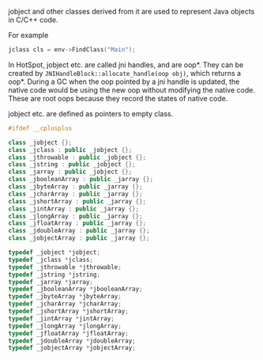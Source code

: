 jobject and other classes derived from it are used to represent Java objects in C/C++ code.

For example
```c++
jclass cls = env->FindClass("Main");
```

In HotSpot, jobject etc. are called jni handles, and are oop\*. They can be created by `JNIHandleBlock::allocate_handle(oop obj)`, which returns a oop\*. During a GC when the oop pointed by a jni handle is updated, the native code would be using the new oop without modifying the native code. These are root oops because they record the states of native code.

jobject etc. are defined as pointers to empty class.

```c++
#ifdef __cplusplus

class _jobject {};
class _jclass : public _jobject {};
class _jthrowable : public _jobject {};
class _jstring : public _jobject {};
class _jarray : public _jobject {};
class _jbooleanArray : public _jarray {};
class _jbyteArray : public _jarray {};
class _jcharArray : public _jarray {};
class _jshortArray : public _jarray {};
class _jintArray : public _jarray {};
class _jlongArray : public _jarray {};
class _jfloatArray : public _jarray {};
class _jdoubleArray : public _jarray {};
class _jobjectArray : public _jarray {};

typedef _jobject *jobject;
typedef _jclass *jclass;
typedef _jthrowable *jthrowable;
typedef _jstring *jstring;
typedef _jarray *jarray;
typedef _jbooleanArray *jbooleanArray;
typedef _jbyteArray *jbyteArray;
typedef _jcharArray *jcharArray;
typedef _jshortArray *jshortArray;
typedef _jintArray *jintArray;
typedef _jlongArray *jlongArray;
typedef _jfloatArray *jfloatArray;
typedef _jdoubleArray *jdoubleArray;
typedef _jobjectArray *jobjectArray;

```
